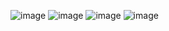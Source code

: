 ![image](https://github.com/user-attachments/assets/e57cec51-4e65-4502-b3da-76bac9f47142)
![image](https://github.com/user-attachments/assets/75a59ee3-2a2d-4d53-a134-7f65cac5a8b8)
![image](https://github.com/user-attachments/assets/17e700bd-650f-4962-8d43-4ccc4f07f446)
![image](https://github.com/user-attachments/assets/794098c5-febe-4296-8d06-bf6c553ec6ee)


